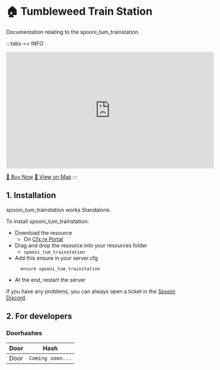 # 🏠 Tumbleweed Train Station
Documentation relating to the spooni_tum_trainstation.

:::tabs
== INFO
<iframe width="560" height="315" src="https://www.youtube.com/embed/ZqXrHbgXhAo?si=LUHQbcuOlL3DDAsG" title="YouTube video player" frameborder="0" allow="accelerometer; autoplay; clipboard-write; encrypted-media; gyroscope; picture-in-picture; web-share" referrerpolicy="strict-origin-when-cross-origin" allowfullscreen></iframe>

<a href="https://spooni-mapping.tebex.io/package/7034541" class="button-buy">🛒 Buy Now</a>
<a href="https://spooni.de/rdr2/?m=house232" class="button-map">📍 View on Map</a>
:::

## 1. Installation
spooni_tum_trainstation works Standalone.  

To install spooni_tum_trainstation:
- Download the resource
  - On [Cfx.re Portal](https://portal.cfx.re/)
- Drag and drop the resource into your resources folder
  - `spooni_tum_trainstation`
- Add this ensure in your server.cfg
  ```
    ensure spooni_tum_trainstation
  ```
- At the end, restart the server

If you have any problems, you can always open a ticket in the [Spooni Discord](https://discord.gg/spooni).

## 2. For developers
### Doorhashes
| Door                      | Hash
|---------------------------|----------------------------------------------------------------------------------|
| Door                      | `Coming soon...`